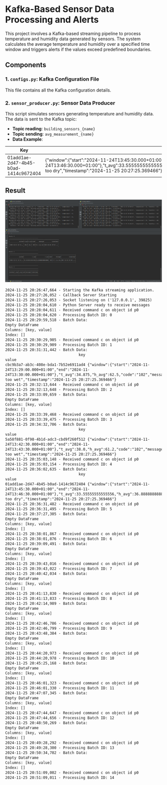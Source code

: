 # Kafka-Based Sensor Data Processing and Alerts

This project involves a Kafka-based streaming pipeline to process temperature and humidity data generated by sensors. The system calculates the average temperature and humidity over a specified time window and triggers alerts if the values exceed predefined boundaries.

## Components

### 1. **`configs.py`**: Kafka Configuration File
This file contains all the Kafka configuration details.

### 2. **`sensor_producer.py`**: Sensor Data Producer
This script simulates sensors generating temperature and humidity data. The data is sent to the Kafka topic:
- **Topic reading**: `building_sensors_{name}`
- **Topic sending**: `avg_measurement_{name}`
- **Data Example**:


| Key                                   | Value                                                                                                                                                                                                                                          |
|---------------------------------------|------------------------------------------------------------------------------------------------------------------------------------------------------------------------------------------------------------------------------------------------|
| 01add1ae-2d47-4b45-b0ad-1414c9672404 | {"window":{"start":"2024-11-24T13:45:30.000+01:00","end":"2024-11-24T13:46:30.000+01:00"},"t_avg":33.55555555555556,"h_avg":36.888888888888886,"code":"101","message":"It's too dry","timestamp":"2024-11-25 20:27:25.369466"} |


## Result
![Result](./img/result.PNG)

```plaintext
2024-11-25 20:26:47,664 - Starting the Kafka streaming application.
2024-11-25 20:27:26,052 - Callback Server Starting
2024-11-25 20:27:26,053 - Socket listening on ('127.0.0.1', 39825)
2024-11-25 20:28:04,610 - Python Server ready to receive messages
2024-11-25 20:28:04,611 - Received command c on object id p0
2024-11-25 20:28:04,620 - Processing Batch ID: 0
2024-11-25 20:29:59,518 - Batch Data:
Empty DataFrame
Columns: [key, value]
Index: []
2024-11-25 20:30:29,905 - Received command c on object id p0
2024-11-25 20:30:29,909 - Processing Batch ID: 1
2024-11-25 20:31:31,442 - Batch Data:
                                 key                                                                                                                                                                                                 value
cbc9b3a7-ab3c-408e-bda1-7b52e6911ad4 {"window":{"start":"2024-11-24T13:29:00.000+01:00","end":"2024-11-24T13:30:00.000+01:00"},"t_avg":34.875,"h_avg":62.5,"code":"102","message":"It's too wet","timestamp":"2024-11-25 20:27:25.369466"}
2024-11-25 20:32:13,644 - Received command c on object id p0
2024-11-25 20:32:13,648 - Processing Batch ID: 2
2024-11-25 20:33:09,659 - Batch Data:
Empty DataFrame
Columns: [key, value]
Index: []
2024-11-25 20:33:39,468 - Received command c on object id p0
2024-11-25 20:33:39,475 - Processing Batch ID: 3
2024-11-25 20:34:32,706 - Batch Data:
                                 key                                                                                                                                                                                               value
5a58f881-0f98-4b1d-adc3-cbd9f260f512 {"window":{"start":"2024-11-24T13:42:30.000+01:00","end":"2024-11-24T13:43:30.000+01:00"},"t_avg":38.0,"h_avg":61.2,"code":"102","message":"It's too wet","timestamp":"2024-11-25 20:27:25.369466"}
2024-11-25 20:35:03,148 - Received command c on object id p0
2024-11-25 20:35:03,154 - Processing Batch ID: 4
2024-11-25 20:36:02,635 - Batch Data:
                                 key                                                                                                                                                                                                                          value
01add1ae-2d47-4b45-b0ad-1414c9672404 {"window":{"start":"2024-11-24T13:45:30.000+01:00","end":"2024-11-24T13:46:30.000+01:00"},"t_avg":33.55555555555556,"h_avg":36.888888888888886,"code":"101","message":"It's too dry","timestamp":"2024-11-25 20:27:25.369466"}
2024-11-25 20:36:31,482 - Received command c on object id p0
2024-11-25 20:36:31,495 - Processing Batch ID: 5
2024-11-25 20:37:27,305 - Batch Data:
Empty DataFrame
Columns: [key, value]
Index: []
2024-11-25 20:38:01,867 - Received command c on object id p0
2024-11-25 20:38:01,876 - Processing Batch ID: 6
2024-11-25 20:39:09,491 - Batch Data:
Empty DataFrame
Columns: [key, value]
Index: []
2024-11-25 20:39:43,016 - Received command c on object id p0
2024-11-25 20:39:43,022 - Processing Batch ID: 7
2024-11-25 20:40:42,034 - Batch Data:
Empty DataFrame
Columns: [key, value]
Index: []
2024-11-25 20:41:13,830 - Received command c on object id p0
2024-11-25 20:41:13,833 - Processing Batch ID: 8
2024-11-25 20:42:14,989 - Batch Data:
Empty DataFrame
Columns: [key, value]
Index: []
2024-11-25 20:42:46,786 - Received command c on object id p0
2024-11-25 20:42:46,799 - Processing Batch ID: 9
2024-11-25 20:43:48,384 - Batch Data:
Empty DataFrame
Columns: [key, value]
Index: []
2024-11-25 20:44:20,973 - Received command c on object id p0
2024-11-25 20:44:20,978 - Processing Batch ID: 10
2024-11-25 20:45:25,168 - Batch Data:
Empty DataFrame
Columns: [key, value]
Index: []
2024-11-25 20:46:01,323 - Received command c on object id p0
2024-11-25 20:46:01,330 - Processing Batch ID: 11
2024-11-25 20:47:07,345 - Batch Data:
Empty DataFrame
Columns: [key, value]
Index: []
2024-11-25 20:47:44,647 - Received command c on object id p0
2024-11-25 20:47:44,656 - Processing Batch ID: 12
2024-11-25 20:48:50,269 - Batch Data:
Empty DataFrame
Columns: [key, value]
Index: []
2024-11-25 20:49:28,292 - Received command c on object id p0
2024-11-25 20:49:28,300 - Processing Batch ID: 13
2024-11-25 20:50:34,702 - Batch Data:
Empty DataFrame
Columns: [key, value]
Index: []
2024-11-25 20:51:09,002 - Received command c on object id p0
2024-11-25 20:51:09,011 - Processing Batch ID: 14
```
